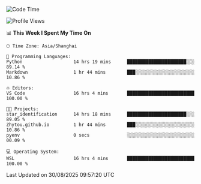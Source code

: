 <!--START_SECTION:waka-->
![Code Time](http://img.shields.io/badge/Code%20Time-3%2C096%20hrs%2029%20mins-blue)

![Profile Views](http://img.shields.io/badge/Profile%20Views-0-blue)

📊 **This Week I Spent My Time On** 

```text
🕑︎ Time Zone: Asia/Shanghai

💬 Programming Languages: 
Python                   14 hrs 19 mins      ██████████████████████░░░   89.14 % 
Markdown                 1 hr 44 mins        ███░░░░░░░░░░░░░░░░░░░░░░   10.86 % 

🔥 Editors: 
VS Code                  16 hrs 4 mins       █████████████████████████   100.00 % 

🐱‍💻 Projects: 
star_identification      14 hrs 18 mins      ██████████████████████░░░   89.05 % 
Zhytou.github.io         1 hr 44 mins        ███░░░░░░░░░░░░░░░░░░░░░░   10.86 % 
pyenv                    0 secs              ░░░░░░░░░░░░░░░░░░░░░░░░░   00.09 % 

💻 Operating System: 
WSL                      16 hrs 4 mins       █████████████████████████   100.00 % 
```


 Last Updated on 30/08/2025 09:57:20 UTC
<!--END_SECTION:waka-->